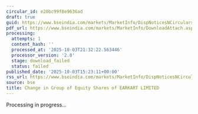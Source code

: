 ```yaml
---
circular_id: e20bc99f8e9636ad
draft: true
guid: https://www.bseindia.com/markets/MarketInfo/DispNoticesNCirculars.aspx?Noticeid={6576A3DC-EEBE-4D8B-BDA3-5890AE4BC12B}&noticeno=20251003-58&dt=10/03/2025&icount=58&totcount=73&flag=0
pdf_url: https://www.bseindia.com/markets/MarketInfo/DownloadAttach.aspx?id=20251003-58&attachedId=
processing:
  attempts: 1
  content_hash: ''
  processed_at: '2025-10-03T21:32:22.563446'
  processor_version: '2.0'
  stage: download_failed
  status: failed
published_date: '2025-10-03T15:23:11+00:00'
rss_url: https://www.bseindia.com/markets/MarketInfo/DispNoticesNCirculars.aspx?Noticeid={6576A3DC-EEBE-4D8B-BDA3-5890AE4BC12B}&noticeno=20251003-58&dt=10/03/2025&icount=58&totcount=73&flag=0
source: bse
title: Change in Group of Equity Shares of EARKART LIMITED
---
```


Processing in progress...